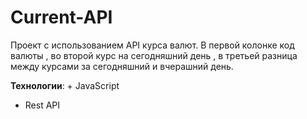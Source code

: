 # Current-API

Проект с использованием API курса валют. В первой колонке код валюты , во второй курс на сегодняшний день , в третьей разница между курсами за сегодняшний и вчерашний 
день.

**Технологии**: + JavaScript
+ Rest API
